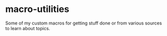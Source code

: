 # macro-utilities
Some of my custom macros for getting stuff done or from various sources to learn about topics.
